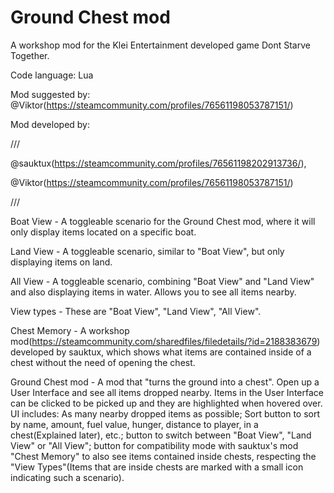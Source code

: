 # Ground Chest mod
 A workshop mod for the Klei Entertainment developed game Dont Starve Together.

Code language: Lua

Mod suggested by: @Viktor(https://steamcommunity.com/profiles/76561198053787151/)

Mod developed by:

///

@sauktux(https://steamcommunity.com/profiles/76561198202913736/),

@Viktor(https://steamcommunity.com/profiles/76561198053787151/)

///

Boat View - A toggleable scenario for the Ground Chest mod, where it will only display items located on a specific boat.

Land View - A toggleable scenario, similar to "Boat View", but only displaying items on land.

All View - A toggleable scenario, combining "Boat View" and "Land View" and also displaying items in water. Allows you to see all items nearby.

View types - These are "Boat View", "Land View", "All View".

Chest Memory - A workshop mod(https://steamcommunity.com/sharedfiles/filedetails/?id=2188383679) developed by sauktux, which shows what items are contained inside of a chest without the need of opening the chest. 


Ground Chest mod - A mod that "turns the ground into a chest". Open up a User Interface and see all items dropped nearby. Items in the User Interface can be clicked to be picked up and they are highlighted when hovered over. UI includes: As many nearby dropped items as possible; Sort button to sort by name, amount, fuel value, hunger, distance to player, in a chest(Explained later), etc.; button to switch between "Boat View", "Land View" or "All View"; button for compatibility mode with sauktux's mod "Chest Memory" to also see items contained inside chests, respecting the "View Types"(Items that are inside chests are marked with a small icon indicating such a scenario).
